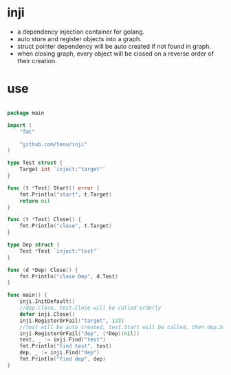 # inji
- a dependency injection container for golang. 
- auto store and register objects into a graph.
- struct pointer dependency will be auto created if not found in graph.
- when closing graph, every object will be closed on a reverse order of their creation.
    
# use 

```go

package main

import (
	"fmt"

	"github.com/teou/inji"
)

type Test struct {
	Target int `inject:"target"`
}

func (t *Test) Start() error {
	fmt.Println("start", t.Target)
	return nil
}

func (t *Test) Close() {
	fmt.Println("close", t.Target)
}

type Dep struct {
	Test *Test `inject:"test"`
}

func (d *Dep) Close() {
	fmt.Println("close Dep", d.Test)
}

func main() {
	inji.InitDefault()
	//dep.Close, test.Close will be called orderly
	defer inji.Close()
	inji.RegisterOrFail("target", 123)
	//test will be auto created, test.Start will be called, then dep.Start(if any)
	inji.RegisterOrFail("dep", (*Dep)(nil))
	test, _ := inji.Find("test")
	fmt.Println("find test", test)
	dep, _ := inji.Find("dep")
	fmt.Println("find dep", dep)
}

```
